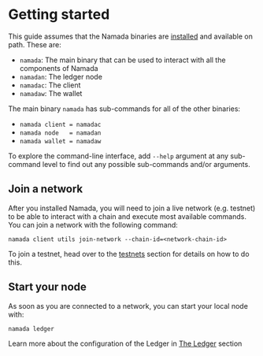 # Getting started

This guide assumes that the Namada binaries are [installed](./install.md) and available on path. These are:

- `namada`: The main binary that can be used to interact with all the components of Namada
- `namadan`: The ledger node
- `namadac`: The client
- `namadaw`: The wallet

The main binary `namada` has sub-commands for all of the other binaries:

- `namada client = namadac`
- `namada node   = namadan`
- `namada wallet = namadaw`

To explore the command-line interface, add `--help` argument at any sub-command level to find out any possible sub-commands and/or arguments.

## Join a network

After you installed Namada, you will need to join a live network (e.g. testnet) to be able to interact with a chain and execute most available commands. You can join a network with the following command:

```
namada client utils join-network --chain-id=<network-chain-id>
```

To join a testnet, head over to the [testnets](../testnets) section for details on how to do this.

## Start your node

As soon as you are connected to a network, you can start your local node with:

```
namada ledger
```

Learn more about the configuration of the Ledger in [The Ledger](./ledger.md) section
